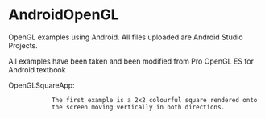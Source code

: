 AndroidOpenGL
=============

OpenGL examples using Android. All files uploaded are Android Studio Projects. 

All examples have been taken and been modified from Pro OpenGL ES for Android textbook



OpenGLSquareApp:

                The first example is a 2x2 colourful square rendered onto
                the screen moving vertically in both directions.
                
                

